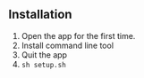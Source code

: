 ## Installation

1. Open the app for the first time.
2. Install command line tool
3. Quit the app
4. `sh setup.sh`
